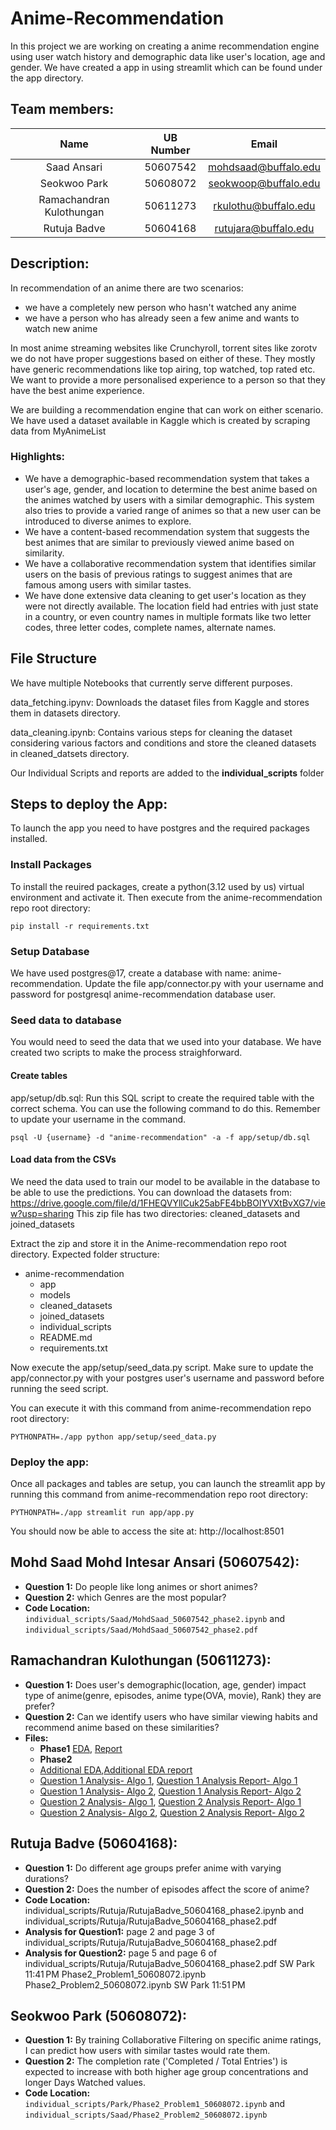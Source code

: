 # Anime-Recommendation

In this project we are working on creating a anime recommendation engine using user watch history and demographic data like user's location, age and gender. We have created a app in using streamlit which can be found under the app directory.

## Team members:
| Name | UB Number | Email |
| :---: | :---: | :---: |
| Saad Ansari | 50607542| mohdsaad@buffalo.edu |
| Seokwoo Park | 50608072 | seokwoop@buffalo.edu |
| Ramachandran Kulothungan | 50611273 | rkulothu@buffalo.edu |
| Rutuja Badve | 50604168 | rutujara@buffalo.edu | 

## Description:
In recommendation of an anime there are two scenarios: 
- we have a completely new person who hasn't watched any anime
- we have a person who has already seen a few anime and wants to watch new anime

In most anime streaming websites like Crunchyroll, torrent sites like zorotv we do not have proper suggestions based on either of these.
They mostly have generic recommendations like top airing, top watched, top rated etc. We want to provide a more personalised experience to a person
so that they have the best anime experience.

We are building a recommendation engine that can work on either scenario. We have used a dataset available in Kaggle which is created by scraping data from MyAnimeList

### Highlights:
- We have a demographic-based recommendation system that takes a user's age, gender, and location to determine the best anime based on the animes watched by users with a similar demographic. This system also tries to provide a varied range of animes so that a new user can be introduced to diverse animes to explore.
- We have a content-based recommendation system that suggests the best animes that are similar to previously viewed anime based on similarity.
- We have a collaborative recommendation system that identifies similar users on the basis of previous ratings to suggest animes that are famous among users with similar tastes.
- We have done extensive data cleaning to get user's location as they were not directly available. The location field had entries with just state in a country, or even country names in multiple formats like two letter codes, three letter codes, complete names, alternate names.

## File Structure
We have multiple Notebooks that currently serve different purposes.

data_fetching.ipynv: Downloads the dataset files from Kaggle and stores them in datasets directory.

data_cleaning.ipynb: Contains various steps for cleaning the dataset considering various factors and conditions and store the cleaned datasets in cleaned_datsets directory. 

Our Individual Scripts and reports are added to the **individual_scripts** folder

## Steps to deploy the App:
To launch the app you need to have postgres and the required packages installed.

### Install Packages
To install the reuired packages, create a python(3.12 used by us) virtual environment and activate it. Then execute from the anime-recommendation repo root directory:
```
pip install -r requirements.txt
```

### Setup Database
We have used postgres@17, create a database with name: anime-recommendation.
Update the file app/connector.py with your username and password for postgresql anime-recommendation database user.

### Seed data to database
You would need to seed the data that we used into your database. We have created two scripts to make the process straighforward.

#### Create tables
app/setup/db.sql: Run this SQL script to create the required table with the correct schema. 
You can use the following command to do this. Remember to update your username in the command.
```
psql -U {username} -d "anime-recommendation" -a -f app/setup/db.sql
```

#### Load data from the CSVs
We need the data used to train our model to be available in the database to be able to use the predictions.
You can download the datasets from: https://drive.google.com/file/d/1FHEQVYllCuk25abFE4bbBOIYVXtBvXG7/view?usp=sharing
This zip file has two directories: cleaned_datasets and joined_datasets

Extract the zip and store it in the Anime-recommendation repo root directory.
Expected folder structure:

- anime-recommendation
  - app
  - models
  - cleaned_datasets
  - joined_datasets
  - individual_scripts
  - README.md
  - requirements.txt 

Now execute the app/setup/seed_data.py script. Make sure to update the app/connector.py with your postgres user's username and password before running the seed script.

You can execute it with this command from anime-recommendation repo root directory:
```
PYTHONPATH=./app python app/setup/seed_data.py
```

### Deploy the app:
Once all packages and tables are setup, you can launch the streamlit app by running this command from anime-recommendation repo root directory:
```
PYTHONPATH=./app streamlit run app/app.py
```
You should now be able to access the site at: http://localhost:8501


## Mohd Saad Mohd Intesar Ansari (50607542):
- **Question 1:** Do people like long animes or short animes?
- **Question 2:** which Genres are the most popular?
- **Code Location:** `individual_scripts/Saad/MohdSaad_50607542_phase2.ipynb` and `individual_scripts/Saad/MohdSaad_50607542_phase2.pdf`

## Ramachandran Kulothungan  (50611273):
- **Question 1:** Does user's demographic(location, age, gender) impact type of anime(genre, episodes, anime type(OVA, movie), Rank) they are prefer?
- **Question 2:** Can we identify users who have similar viewing habits and recommend anime based on these similarities?
- **Files:**
  -   **Phase1** [EDA]([https://duckduckgo.com](https://github.com/AnsariSaad83299/Anime-Recommendation/blob/main/individual_scripts/RC/RC_EDA.ipynb)), [Report](https://github.com/AnsariSaad83299/Anime-Recommendation/blob/main/individual_scripts/RC/RC_EDA.pdf)
  -   **Phase2**
    - [Additional EDA](https://github.com/AnsariSaad83299/Anime-Recommendation/blob/main/individual_scripts/RC/RC_EDA_additional.ipynb),[Additional EDA report](https://github.com/AnsariSaad83299/Anime-Recommendation/blob/main/individual_scripts/RC/RC_EDA_additional.pdf)
    - [Question 1 Analysis- Algo 1](https://github.com/AnsariSaad83299/Anime-Recommendation/blob/main/individual_scripts/RC/RC_ML_Analysis1.ipynb), [Question 1 Analysis Report- Algo 1](https://github.com/AnsariSaad83299/Anime-Recommendation/blob/main/individual_scripts/RC/RC_ML_Analysis1.pdf)
    - [Question 1 Analysis- Algo 2](https://github.com/AnsariSaad83299/Anime-Recommendation/blob/main/individual_scripts/RC/RC_ML_Analysis2.ipynb), [Question 1 Analysis Report- Algo 2](https://github.com/AnsariSaad83299/Anime-Recommendation/blob/main/individual_scripts/RC/RC_ML_Analysis2.pdf)
    - [Question 2 Analysis- Algo 1](https://github.com/AnsariSaad83299/Anime-Recommendation/blob/main/individual_scripts/RC/RC_ML_Analysis3.ipynb), [Question 2 Analysis Report- Algo 1](https://github.com/AnsariSaad83299/Anime-Recommendation/blob/main/individual_scripts/RC/RC_ML_Analysis3.pdf)
    - [Question 2 Analysis- Algo 2](https://github.com/AnsariSaad83299/Anime-Recommendation/blob/main/individual_scripts/RC/RC_ML_Analysis4.ipynb), [Question 2 Analysis Report- Algo 2](https://github.com/AnsariSaad83299/Anime-Recommendation/blob/main/individual_scripts/RC/RC_ML_Analysis4.pdf)

## Rutuja Badve (50604168):
- **Question 1:** Do different age groups prefer anime with varying durations?
- **Question 2:** Does the number of episodes affect the score of anime?
- **Code Location:** individual_scripts/Rutuja/RutujaBadve_50604168_phase2.ipynb and individual_scripts/Rutuja/RutujaBadve_50604168_phase2.pdf
- **Analysis for Question1:** page 2 and page 3 of individual_scripts/Rutuja/RutujaBadve_50604168_phase2.pdf
- **Analysis for Question2:** page 5 and page 6 of individual_scripts/Rutuja/RutujaBadve_50604168_phase2.pdf
SW Park
11:41 PM
Phase2_Problem1_50608072.ipynb
Phase2_Problem2_50608072.ipynb
SW Park
11:51 PM
## Seokwoo Park (50608072):
- **Question 1:** By training Collaborative Filtering on specific anime ratings, I can predict how users with similar tastes would rate them.
- **Question 2:** The completion rate ('Completed / Total Entries') is expected to increase with both higher age group concentrations and longer Days Watched values.
- **Code Location:** `individual_scripts/Park/Phase2_Problem1_50608072.ipynb` and `individual_scripts/Saad/Phase2_Problem2_50608072.ipynb`
